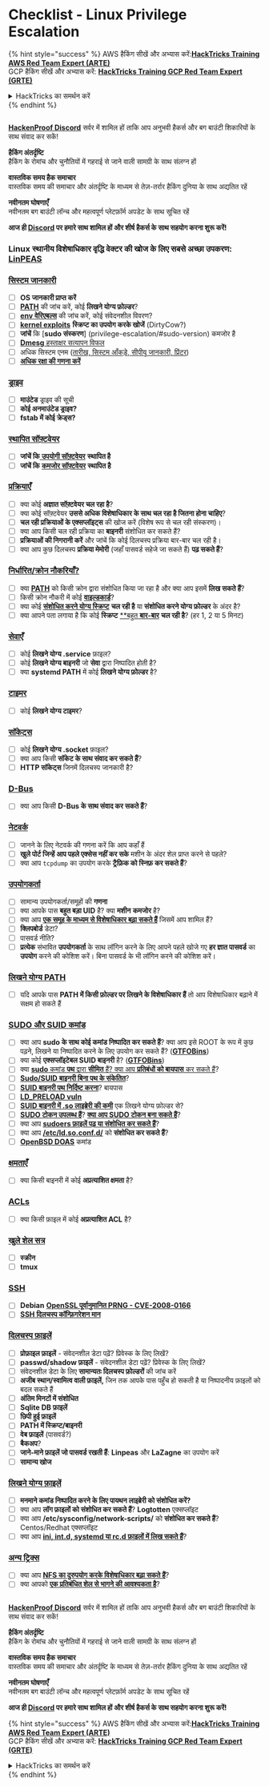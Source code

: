 # Checklist - Linux Privilege Escalation

{% hint style="success" %}
AWS हैकिंग सीखें और अभ्यास करें:<img src="../.gitbook/assets/arte.png" alt="" data-size="line">[**HackTricks Training AWS Red Team Expert (ARTE)**](https://training.hacktricks.xyz/courses/arte)<img src="../.gitbook/assets/arte.png" alt="" data-size="line">\
GCP हैकिंग सीखें और अभ्यास करें: <img src="../.gitbook/assets/grte.png" alt="" data-size="line">[**HackTricks Training GCP Red Team Expert (GRTE)**<img src="../.gitbook/assets/grte.png" alt="" data-size="line">](https://training.hacktricks.xyz/courses/grte)

<details>

<summary>HackTricks का समर्थन करें</summary>

* [**सदस्यता योजनाओं**](https://github.com/sponsors/carlospolop) की जांच करें!
* **💬 [**Discord समूह**](https://discord.gg/hRep4RUj7f) या [**टेलीग्राम समूह**](https://t.me/peass) में शामिल हों या **Twitter** 🐦 पर हमें **फॉलो करें** [**@hacktricks\_live**](https://twitter.com/hacktricks_live)**.**
* **हैकिंग ट्रिक्स साझा करें और** [**HackTricks**](https://github.com/carlospolop/hacktricks) और [**HackTricks Cloud**](https://github.com/carlospolop/hacktricks-cloud) गिटहब रिपोजिटरी में PR सबमिट करें।

</details>
{% endhint %}

<figure><img src="../.gitbook/assets/image (3).png" alt=""><figcaption></figcaption></figure>

[**HackenProof Discord**](https://discord.com/invite/N3FrSbmwdy) सर्वर में शामिल हों ताकि आप अनुभवी हैकर्स और बग बाउंटी शिकारियों के साथ संवाद कर सकें!

**हैकिंग अंतर्दृष्टि**\
हैकिंग के रोमांच और चुनौतियों में गहराई से जाने वाली सामग्री के साथ संलग्न हों

**वास्तविक समय हैक समाचार**\
वास्तविक समय की समाचार और अंतर्दृष्टि के माध्यम से तेज़-तर्रार हैकिंग दुनिया के साथ अद्यतित रहें

**नवीनतम घोषणाएँ**\
नवीनतम बग बाउंटी लॉन्च और महत्वपूर्ण प्लेटफ़ॉर्म अपडेट के साथ सूचित रहें

**आज ही [**Discord**](https://discord.com/invite/N3FrSbmwdy) पर हमारे साथ शामिल हों और शीर्ष हैकर्स के साथ सहयोग करना शुरू करें!**

### **Linux स्थानीय विशेषाधिकार वृद्धि वेक्टर की खोज के लिए सबसे अच्छा उपकरण:** [**LinPEAS**](https://github.com/carlospolop/privilege-escalation-awesome-scripts-suite/tree/master/linPEAS)

### [सिस्टम जानकारी](privilege-escalation/#system-information)

* [ ] **OS जानकारी प्राप्त करें**
* [ ] [**PATH**](privilege-escalation/#path) की जांच करें, कोई **लिखने योग्य फ़ोल्डर**?
* [ ] [**env वेरिएबल्स**](privilege-escalation/#env-info) की जांच करें, कोई संवेदनशील विवरण?
* [ ] [**kernel exploits**](privilege-escalation/#kernel-exploits) **स्क्रिप्ट का उपयोग करके खोजें** (DirtyCow?)
* [ ] **जांचें** कि [**sudo संस्करण**] (privilege-escalation/#sudo-version) कमजोर है
* [ ] [**Dmesg** हस्ताक्षर सत्यापन विफल](privilege-escalation/#dmesg-signature-verification-failed)
* [ ] अधिक सिस्टम एनम ([तारीख, सिस्टम आँकड़े, सीपीयू जानकारी, प्रिंटर](privilege-escalation/#more-system-enumeration))
* [ ] [**अधिक रक्षा की गणना करें**](privilege-escalation/#enumerate-possible-defenses)

### [ड्राइव](privilege-escalation/#drives)

* [ ] **माउंटेड** ड्राइव की सूची
* [ ] **कोई अनमाउंटेड ड्राइव?**
* [ ] **fstab में कोई क्रेड्स?**

### [**स्थापित सॉफ़्टवेयर**](privilege-escalation/#installed-software)

* [ ] **जांचें कि**[ **उपयोगी सॉफ़्टवेयर**](privilege-escalation/#useful-software) **स्थापित है**
* [ ] **जांचें कि** [**कमजोर सॉफ़्टवेयर**](privilege-escalation/#vulnerable-software-installed) **स्थापित है**

### [प्रक्रियाएँ](privilege-escalation/#processes)

* [ ] क्या कोई **अज्ञात सॉफ़्टवेयर चल रहा है**?
* [ ] क्या कोई सॉफ़्टवेयर **उससे अधिक विशेषाधिकार के साथ चल रहा है जितना होना चाहिए**?
* [ ] **चल रही प्रक्रियाओं के एक्सप्लॉइट्स** की खोज करें (विशेष रूप से चल रही संस्करण)।
* [ ] क्या आप किसी चल रही प्रक्रिया का **बाइनरी** संशोधित कर सकते हैं?
* [ ] **प्रक्रियाओं की निगरानी करें** और जांचें कि कोई दिलचस्प प्रक्रिया बार-बार चल रही है।
* [ ] क्या आप कुछ दिलचस्प **प्रक्रिया मेमोरी** (जहाँ पासवर्ड सहेजे जा सकते हैं) **पढ़ सकते हैं**?

### [निर्धारित/क्रोन नौकरियाँ?](privilege-escalation/#scheduled-jobs)

* [ ] क्या [**PATH**](privilege-escalation/#cron-path) को किसी क्रोन द्वारा संशोधित किया जा रहा है और क्या आप इसमें **लिख सकते हैं**?
* [ ] किसी क्रोन नौकरी में कोई [**वाइल्डकार्ड**](privilege-escalation/#cron-using-a-script-with-a-wildcard-wildcard-injection)?
* [ ] क्या कोई [**संशोधित करने योग्य स्क्रिप्ट**](privilege-escalation/#cron-script-overwriting-and-symlink) **चल रही है** या **संशोधित करने योग्य फ़ोल्डर** के अंदर है?
* [ ] क्या आपने पता लगाया है कि कोई **स्क्रिप्ट** [**बहुत **बार-बार**](privilege-escalation/#frequent-cron-jobs) **चल रही है**? (हर 1, 2 या 5 मिनट)

### [सेवाएँ](privilege-escalation/#services)

* [ ] कोई **लिखने योग्य .service** फ़ाइल?
* [ ] कोई **लिखने योग्य बाइनरी** जो **सेवा** द्वारा निष्पादित होती है?
* [ ] क्या **systemd PATH** में कोई **लिखने योग्य फ़ोल्डर** है?

### [टाइमर](privilege-escalation/#timers)

* [ ] कोई **लिखने योग्य टाइमर**?

### [सॉकेट्स](privilege-escalation/#sockets)

* [ ] कोई **लिखने योग्य .socket** फ़ाइल?
* [ ] क्या आप किसी **सॉकेट के साथ संवाद कर सकते हैं**?
* [ ] **HTTP सॉकेट्स** जिनमें दिलचस्प जानकारी है?

### [D-Bus](privilege-escalation/#d-bus)

* [ ] क्या आप किसी **D-Bus के साथ संवाद कर सकते हैं**?

### [नेटवर्क](privilege-escalation/#network)

* [ ] जानने के लिए नेटवर्क की गणना करें कि आप कहाँ हैं
* [ ] **खुले पोर्ट जिन्हें आप पहले एक्सेस नहीं कर सके** मशीन के अंदर शेल प्राप्त करने से पहले?
* [ ] क्या आप `tcpdump` का उपयोग करके **ट्रैफ़िक को स्निफ़ कर सकते हैं**?

### [उपयोगकर्ता](privilege-escalation/#users)

* [ ] सामान्य उपयोगकर्ता/समूहों की **गणना**
* [ ] क्या आपके पास **बहुत बड़ा UID** है? क्या **मशीन** **कमजोर** है?
* [ ] क्या आप [**एक समूह के माध्यम से विशेषाधिकार बढ़ा सकते हैं**](privilege-escalation/interesting-groups-linux-pe/) जिसमें आप शामिल हैं?
* [ ] **क्लिपबोर्ड** डेटा?
* [ ] पासवर्ड नीति?
* [ ] **प्रत्येक** संभावित **उपयोगकर्ता** के साथ लॉगिन करने के लिए आपने पहले खोजे गए **हर ज्ञात पासवर्ड** का **उपयोग** करने की कोशिश करें। बिना पासवर्ड के भी लॉगिन करने की कोशिश करें।

### [लिखने योग्य PATH](privilege-escalation/#writable-path-abuses)

* [ ] यदि आपके पास **PATH में किसी फ़ोल्डर पर लिखने के विशेषाधिकार हैं** तो आप विशेषाधिकार बढ़ाने में सक्षम हो सकते हैं

### [SUDO और SUID कमांड](privilege-escalation/#sudo-and-suid)

* [ ] क्या आप **sudo के साथ कोई कमांड निष्पादित कर सकते हैं**? क्या आप इसे ROOT के रूप में कुछ पढ़ने, लिखने या निष्पादित करने के लिए उपयोग कर सकते हैं? ([**GTFOBins**](https://gtfobins.github.io))
* [ ] क्या कोई **एक्सप्लॉइटेबल SUID बाइनरी** है? ([**GTFOBins**](https://gtfobins.github.io))
* [ ] क्या [**sudo** कमांड **पथ** द्वारा **सीमित** हैं? क्या आप **प्रतिबंधों को बायपास** कर सकते हैं](privilege-escalation/#sudo-execution-bypassing-paths)?
* [ ] [**Sudo/SUID बाइनरी बिना पथ के संकेतित**](privilege-escalation/#sudo-command-suid-binary-without-command-path)?
* [ ] [**SUID बाइनरी पथ निर्दिष्ट करना**](privilege-escalation/#suid-binary-with-command-path)? बायपास
* [ ] [**LD\_PRELOAD vuln**](privilege-escalation/#ld_preload)
* [ ] [**SUID बाइनरी में .so लाइब्रेरी की कमी**](privilege-escalation/#suid-binary-so-injection) एक लिखने योग्य फ़ोल्डर से?
* [ ] [**SUDO टोकन उपलब्ध हैं**](privilege-escalation/#reusing-sudo-tokens)? [**क्या आप SUDO टोकन बना सकते हैं**](privilege-escalation/#var-run-sudo-ts-less-than-username-greater-than)?
* [ ] क्या आप [**sudoers फ़ाइलें पढ़ या संशोधित कर सकते हैं**](privilege-escalation/#etc-sudoers-etc-sudoers-d)?
* [ ] क्या आप [**/etc/ld.so.conf.d/**](privilege-escalation/#etc-ld-so-conf-d) को **संशोधित कर सकते हैं**?
* [ ] [**OpenBSD DOAS**](privilege-escalation/#doas) कमांड

### [क्षमताएँ](privilege-escalation/#capabilities)

* [ ] क्या किसी बाइनरी में कोई **अप्रत्याशित क्षमता** है?

### [ACLs](privilege-escalation/#acls)

* [ ] क्या किसी फ़ाइल में कोई **अप्रत्याशित ACL** है?

### [खुले शेल सत्र](privilege-escalation/#open-shell-sessions)

* [ ] **स्क्रीन**
* [ ] **tmux**

### [SSH](privilege-escalation/#ssh)

* [ ] **Debian** [**OpenSSL पूर्वानुमानित PRNG - CVE-2008-0166**](privilege-escalation/#debian-openssl-predictable-prng-cve-2008-0166)
* [ ] [**SSH दिलचस्प कॉन्फ़िगरेशन मान**](privilege-escalation/#ssh-interesting-configuration-values)

### [दिलचस्प फ़ाइलें](privilege-escalation/#interesting-files)

* [ ] **प्रोफ़ाइल फ़ाइलें** - संवेदनशील डेटा पढ़ें? प्रिवेस्क के लिए लिखें?
* [ ] **passwd/shadow फ़ाइलें** - संवेदनशील डेटा पढ़ें? प्रिवेस्क के लिए लिखें?
* [ ] संवेदनशील डेटा के लिए **सामान्यतः दिलचस्प फ़ोल्डरों** की जांच करें
* [ ] **अजीब स्थान/स्वामित्व वाली फ़ाइलें,** जिन तक आपके पास पहुँच हो सकती है या निष्पादनीय फ़ाइलों को बदल सकते हैं
* [ ] **अंतिम मिनटों में संशोधित**
* [ ] **Sqlite DB फ़ाइलें**
* [ ] **छिपी हुई फ़ाइलें**
* [ ] **PATH में स्क्रिप्ट/बाइनरी**
* [ ] **वेब फ़ाइलें** (पासवर्ड?)
* [ ] **बैकअप**?
* [ ] **जाने-माने फ़ाइलें जो पासवर्ड रखती हैं**: **Linpeas** और **LaZagne** का उपयोग करें
* [ ] **सामान्य खोज**

### [**लिखने योग्य फ़ाइलें**](privilege-escalation/#writable-files)

* [ ] **मनमाने कमांड निष्पादित करने के लिए पायथन लाइब्रेरी को संशोधित करें?**
* [ ] क्या आप **लॉग फ़ाइलों को संशोधित कर सकते हैं**? **Logtotten** एक्सप्लॉइट
* [ ] क्या आप **/etc/sysconfig/network-scripts/** को **संशोधित कर सकते हैं**? Centos/Redhat एक्सप्लॉइट
* [ ] क्या आप [**ini, int.d, systemd या rc.d फ़ाइलों में लिख सकते हैं**](privilege-escalation/#init-init-d-systemd-and-rc-d)?

### [**अन्य ट्रिक्स**](privilege-escalation/#other-tricks)

* [ ] क्या आप [**NFS का दुरुपयोग करके विशेषाधिकार बढ़ा सकते हैं**](privilege-escalation/#nfs-privilege-escalation)?
* [ ] क्या आपको [**एक प्रतिबंधित शेल से भागने की आवश्यकता है**](privilege-escalation/#escaping-from-restricted-shells)?

<figure><img src="../.gitbook/assets/image (3).png" alt=""><figcaption></figcaption></figure>

[**HackenProof Discord**](https://discord.com/invite/N3FrSbmwdy) सर्वर में शामिल हों ताकि आप अनुभवी हैकर्स और बग बाउंटी शिकारियों के साथ संवाद कर सकें!

**हैकिंग अंतर्दृष्टि**\
हैकिंग के रोमांच और चुनौतियों में गहराई से जाने वाली सामग्री के साथ संलग्न हों

**वास्तविक समय हैक समाचार**\
वास्तविक समय की समाचार और अंतर्दृष्टि के माध्यम से तेज़-तर्रार हैकिंग दुनिया के साथ अद्यतित रहें

**नवीनतम घोषणाएँ**\
नवीनतम बग बाउंटी लॉन्च और महत्वपूर्ण प्लेटफ़ॉर्म अपडेट के साथ सूचित रहें

**आज ही [**Discord**](https://discord.com/invite/N3FrSbmwdy) पर हमारे साथ शामिल हों और शीर्ष हैकर्स के साथ सहयोग करना शुरू करें!**

{% hint style="success" %}
AWS हैकिंग सीखें और अभ्यास करें:<img src="../.gitbook/assets/arte.png" alt="" data-size="line">[**HackTricks Training AWS Red Team Expert (ARTE)**](https://training.hacktricks.xyz/courses/arte)<img src="../.gitbook/assets/arte.png" alt="" data-size="line">\
GCP हैकिंग सीखें और अभ्यास करें: <img src="../.gitbook/assets/grte.png" alt="" data-size="line">[**HackTricks Training GCP Red Team Expert (GRTE)**<img src="../.gitbook/assets/grte.png" alt="" data-size="line">](https://training.hacktricks.xyz/courses/grte)

<details>

<summary>HackTricks का समर्थन करें</summary>

* [**सदस्यता योजनाओं**](https://github.com/sponsors/carlospolop) की जांच करें!
* **💬 [**Discord समूह**](https://discord.gg/hRep4RUj7f) या [**टेलीग्राम समूह**](https://t.me/peass) में शामिल हों या **Twitter** 🐦 पर हमें **फॉलो करें** [**@hacktricks\_live**](https://twitter.com/hacktricks_live)**.**
* **हैकिंग ट्रिक्स साझा करें और** [**HackTricks**](https://github.com/carlospolop/hacktricks) और [**HackTricks Cloud**](https://github.com/carlospolop/hacktricks-cloud) गिटहब रिपोजिटरी में PR सबमिट करें।

</details>
{% endhint %}
